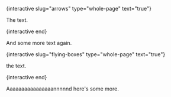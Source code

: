 {interactive slug="arrows" type="whole-page" text="true"}

The text.

{interactive end}

And some more text again.

{interactive slug="flying-boxes" type="whole-page" text="true"}

the text.

{interactive end}

Aaaaaaaaaaaaaaaannnnnd here's some more.

